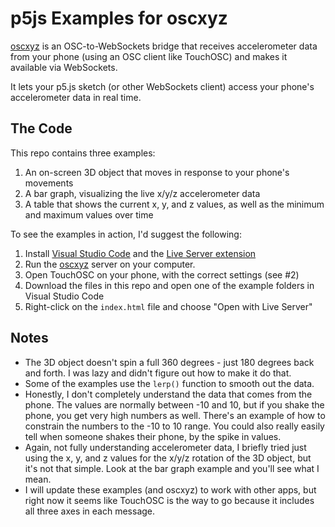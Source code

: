 # p5js Examples for oscxyz

[oscxyz](https://github.com/rahji/oscxyz) is an OSC-to-WebSockets bridge that receives accelerometer data from your phone (using an OSC client like TouchOSC) and makes it available via WebSockets.

It lets your p5.js sketch (or other WebSockets client) access your phone's accelerometer data in real time.

## The Code

This repo contains three examples:

1. An on-screen 3D object that moves in response to your phone's movements
2. A bar graph, visualizing the live x/y/z accelerometer data
3. A table that shows the current x, y, and z values, as well as the minimum and maximum values over time

To see the examples in action, I'd suggest the following:

1. Install [Visual Studio Code](https://code.visualstudio.com/download) and the [Live Server extension](https://marketplace.visualstudio.com/items?itemName=ritwickdey.LiveServer)
2. Run the [oscxyz](https://github.com/rahji/oscxyz) server on your computer.
3. Open TouchOSC on your phone, with the correct settings (see #2)
4. Download the files in this repo and open one of the example folders in Visual Studio Code
5. Right-click on the `index.html` file and choose "Open with Live Server"

## Notes

* The 3D object doesn't spin a full 360 degrees - just 180 degrees back and forth. I was lazy and didn't figure out how to make it do that.
* Some of the examples use the `lerp()` function to smooth out the data.
* Honestly, I don't completely understand the data that comes from the phone. The values are normally between -10 and 10, but if you shake the phone, you get very high numbers as well. There's an example of how to constrain the numbers to the -10 to 10 range. You could also really easily tell when someone shakes their phone, by the spike in values.
* Again, not fully understanding accelerometer data, I briefly tried just using the x, y, and z values for the x/y/z rotation of the 3D object, but it's not that simple. Look at the bar graph example and you'll see what I mean.
* I will update these examples (and oscxyz) to work with other apps, but right now it seems like TouchOSC is the way to go because it includes all three axes in each message.
